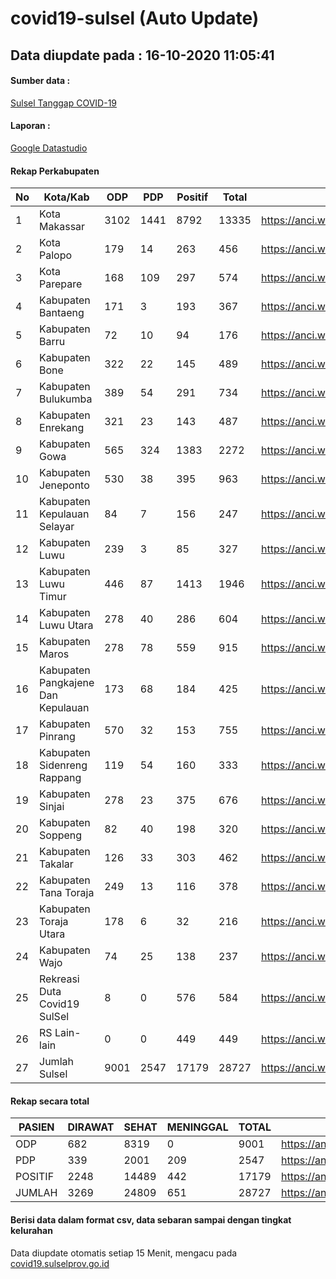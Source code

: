 
# covid19-sulsel (Auto Update)

## Data diupdate pada : 16-10-2020 11:05:41

#### Sumber data :
[Sulsel Tanggap COVID-19](https://covid19.sulselprov.go.id)

#### Laporan :
[Google Datastudio](https://datastudio.google.com/s/jythWGc1j4w)

#### Rekap Perkabupaten 
|No|Kota/Kab|ODP|PDP|Positif|Total|Link|
| --- | --- | --- | --- | --- | --- | --- |
|1|Kota Makassar|3102|1441|8792|13335|https://anci.web.id/cor/kota_makassar|
|2|Kota Palopo|179|14|263|456|https://anci.web.id/cor/kota_palopo|
|3|Kota Parepare|168|109|297|574|https://anci.web.id/cor/kota_parepare|
|4|Kabupaten Bantaeng|171|3|193|367|https://anci.web.id/cor/kabupaten_bantaeng|
|5|Kabupaten Barru|72|10|94|176|https://anci.web.id/cor/kabupaten_barru|
|6|Kabupaten Bone|322|22|145|489|https://anci.web.id/cor/kabupaten_bone|
|7|Kabupaten Bulukumba|389|54|291|734|https://anci.web.id/cor/kabupaten_bulukumba|
|8|Kabupaten Enrekang|321|23|143|487|https://anci.web.id/cor/kabupaten_enrekang|
|9|Kabupaten Gowa|565|324|1383|2272|https://anci.web.id/cor/kabupaten_gowa|
|10|Kabupaten Jeneponto|530|38|395|963|https://anci.web.id/cor/kabupaten_jeneponto|
|11|Kabupaten Kepulauan Selayar|84|7|156|247|https://anci.web.id/cor/kabupaten_kepulauan_selayar|
|12|Kabupaten Luwu|239|3|85|327|https://anci.web.id/cor/kabupaten_luwu|
|13|Kabupaten Luwu Timur|446|87|1413|1946|https://anci.web.id/cor/kabupaten_luwu_timur|
|14|Kabupaten Luwu Utara|278|40|286|604|https://anci.web.id/cor/kabupaten_luwu_utara|
|15|Kabupaten Maros|278|78|559|915|https://anci.web.id/cor/kabupaten_maros|
|16|Kabupaten Pangkajene Dan Kepulauan|173|68|184|425|https://anci.web.id/cor/kabupaten_pangkajene_dan_kepulauan|
|17|Kabupaten Pinrang|570|32|153|755|https://anci.web.id/cor/kabupaten_pinrang|
|18|Kabupaten Sidenreng Rappang|119|54|160|333|https://anci.web.id/cor/kabupaten_sidenreng_rappang|
|19|Kabupaten Sinjai|278|23|375|676|https://anci.web.id/cor/kabupaten_sinjai|
|20|Kabupaten Soppeng|82|40|198|320|https://anci.web.id/cor/kabupaten_soppeng|
|21|Kabupaten Takalar|126|33|303|462|https://anci.web.id/cor/kabupaten_takalar|
|22|Kabupaten Tana Toraja|249|13|116|378|https://anci.web.id/cor/kabupaten_tana_toraja|
|23|Kabupaten Toraja Utara|178|6|32|216|https://anci.web.id/cor/kabupaten_toraja_utara|
|24|Kabupaten Wajo|74|25|138|237|https://anci.web.id/cor/kabupaten_wajo|
|25|Rekreasi Duta Covid19 SulSel|8|0|576|584|https://anci.web.id/cor/rekreasi_duta_covid19_sulsel|
|26|RS Lain-lain|0|0|449|449|https://anci.web.id/cor/rs_lain-lain|
|27|Jumlah Sulsel|9001|2547|17179|28727|https://anci.web.id/cor/jumlah_sulsel|

#### Rekap secara total

| PASIEN | DIRAWAT | SEHAT | MENINGGAL | TOTAL | LINK |
| ---- | -------- | ---- | ---- |  ---- | ---- |
| ODP | 682 | 8319 | 0 | 9001 | https://anci.web.id/cor/odp_detail.html |
| PDP | 339 | 2001 | 209 | 2547 | https://anci.web.id/cor/pdp_detail.html |
| POSITIF | 2248 | 14489 | 442 | 17179 | https://anci.web.id/cor/positif_detail.html |
| JUMLAH | 3269 | 24809 | 651 | 28727 | https://anci.web.id/cor/jumlah_sulsel/ |

 
#### Berisi data dalam format csv, data sebaran sampai dengan tingkat kelurahan

Data diupdate otomatis setiap 15 Menit, mengacu pada [covid19.sulselprov.go.id](https://covid19.sulselprov.go.id)

